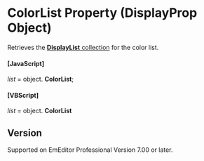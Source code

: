 # ColorList Property (DisplayProp Object)

Retrieves the [**DisplayList** collection](../display_list/index) for the color list.

#### \[JavaScript\]

_list_ =
object. **ColorList**;

#### \[VBScript\]

_list_ =
object. **ColorList**

## Version

Supported on EmEditor Professional Version 7.00 or later.